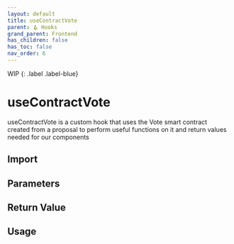 ```yaml
---
layout: default
title: useContractVote
parent: 🪝 Hooks
grand_parent: Frontend
has_children: false
has_toc: false
nav_order: 6
---
```


WIP
{: .label .label-blue}
# useContractVote

useContractVote is a custom hook that uses the Vote smart contract created from a proposal to perform useful functions on it and return values needed for our components

## Import

## Parameters

## Return Value

## Usage
